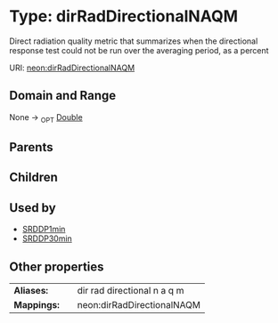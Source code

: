 
# Type: dirRadDirectionalNAQM


Direct radiation quality metric that summarizes when the directional response test could not be run over the averaging period, as a percent

URI: [neon:dirRadDirectionalNAQM](https://data.neonscience.org/dirRadDirectionalNAQM)


## Domain and Range

None ->  <sub>OPT</sub> [Double](types/Double.md)

## Parents


## Children


## Used by

 * [SRDDP1min](SRDDP1min.md)
 * [SRDDP30min](SRDDP30min.md)

## Other properties

|  |  |  |
| --- | --- | --- |
| **Aliases:** | | dir rad directional n a q m |
| **Mappings:** | | neon:dirRadDirectionalNAQM |

